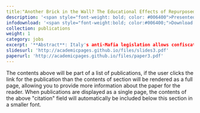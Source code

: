 ```yaml
---
title:"Another Brick in the Wall? The Educational Effects of Repurposed Mafia Properties"
description: '<span style="font-weight: bold; color: #006400">Presented at:</span> NWSSDTP conference (Lancaster University, 2024) - AMBS Doctoral Conference (University of Manchester, 2024) - CLEAN Unit (Bocconi University, 2024) - Women in State Capacity Conference (Oxford Martin School, 2025) - AYEM Online Seminars (2025) - UniMi-JEM 4th Junior Economics Meeting (2025) - University of Edinburgh -9th Workshop on the Economics of Organised Crime (2025) - SAEe 2025 (scheduled)'
infodownload: '<span style="font-weight:bold; color:#006400;">Download:</span> <span style="font-style:italic; color:#006400">Accessible upon request</span>'
collection: publications
weight: 1
category: jobs
excerpt: '**Abstract**: Italy's anti-Mafia legislation allows confiscated Mafia properties to be converted into educational, cultural, and welfare facilities where local NGOs offer various social activities specifically targeting youth and other vulnerable groups. Although these activities aim to provide alternative role models and renovate formerly Mafia-controlled neighbourhoods, their educational effects remain unexplored. This study provides the first causal estimation of how exposure to these repurposed spaces affects students'' dropout rates by changing their attitudes toward educational and criminal pathways. Using school-level geo-referenced data from 2011 to 2022 and exploiting the staggered timing of property reuse, I investigate changes in local dropout rates. Results reveal a significant reduction in dropout rates of approximately 30% relative to the mean for students near repurposed properties. The effects are not explained by gentrification, additional educational support, or civic engagement levels. Instead, these facilities reshape students'' perception, reducing the appeal of Mafia networks while increasing the value of formal education.'
slidesurl: 'http://academicpages.github.io/files/slides3.pdf'
paperurl: 'http://academicpages.github.io/files/paper3.pdf'
---
```


The contents above will be part of a list of publications, if the user clicks the link for the publication than the contents of section will be rendered as a full page, allowing you to provide more information about the paper for the reader. When publications are displayed as a single page, the contents of the above "citation" field will automatically be included below this section in a smaller font.
